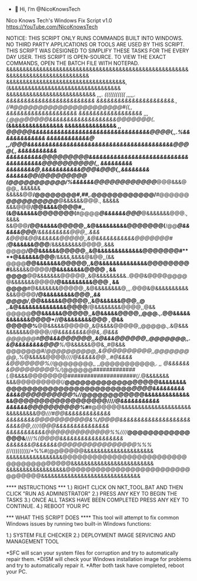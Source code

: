 - 👋 Hi, I’m @NicoKnowsTech

Nico Knows Tech's Windows Fix Script v1.0
https://YouTube.com/NicoKnowsTech

 NOTICE: THIS SCRIPT ONLY RUNS COMMANDS BUILT INTO WINDOWS. NO THIRD PARTY APPLICATIONS OR TOOLS
ARE USED BY THIS SCRIPT. THIS SCRIPT WAS DESIGNED TO SIMPLIFY THESE TASKS FOR THE EVERY DAY USER.
THIS SCRIPT IS OPEN-SOURCE. TO VIEW THE EXACT COMMANDS, OPEN THE BATCH FILE WITH NOTEPAD.
&&&&&&&&&&&&&&&&&&&&&&&&&&&&&&&&&&&&&&&&&&&&&&&&&&&&&&&&&&&&&&&&&&&&&&&&&&&&&&&&
&&&&&&&&&&&&&&&&&&&&&&&&&&&&&&&&&&&&,        (&&&&&&&&&&&&&&&&&&&&&&&&&&&&&&&&&&
&&&&&&&&&&&&&&&&&&&&&&&&&&& **,,,. (((((((((((* ,,,,,. &&&&&&&&&&&&&&&&&&&&&&&&&
&&&&&&&&&&&&&&&&&&&&&&.**, (/#@@@@@@@@@@@@@@@@@@@@@@#((,**, &&&&&&&&&&&&&&&&&&&&
&&&&&&&&&&&&&&&&&& ,,,(,@@@@@@@@&&&&&&&&&&&&&&&&&&&@@@@@@@(***.(&&&&&&&&&&&&&&&&
&&&&&&&&&&&&&&& ,, *@@@@@&&&&&&&&&&&&&&&&&&&&&&&&&&&&&&&&&@@@@(,,.%&&&&&&&&&&&&&
&&&&&&&&&&&&@ ,,/@@@&&&&&&&&&&&&&&&&&&&&&&&&&&&&&&&&&&&&&&&&&@@@@(,, &&&&&&&&&&&
&&&&&&&&&&@@@@@@@@@&&&&&&&&&&&&&&&&&&&&&&&&&&&&&&&&&&&&&&@@@@@@@@@@(,, &&&&&&&&&
&&&&&&&&@,*************************&&&&&&&&&&&****************@@@&@@@(,,&&&&&&&&
&&&&&&@@**(@@@@@@@@@  (@@@@@@@@@@@/**%&&&&&&@@***@@@@@@@@@@***@@@&&&@@@,, &&&&&&
&&&&&@@**/@@@@@@@@#,##,.@@@@@@@@@@@@/**#@@@@@@***@@@@@@@@@@***@&&&&&&@@@., &&&&&
&&&@@@**/@@&&&&@@@@#,,(&@&&&&&&@@@@@@@(**#@@@@***@&&&&&&@@@***@&&&&&&&@@@., &&&&
&&@@@**/@@&&&&&@@@@@,,&@&&&&&&&&&@@@@@@@(**/@@***@&&&&&&@@@**/&&&&&&&&&@@@,,.&&&
&@@@&**@@&&&&&&@@@@@,,&@&&&&&&&&&&&@@@@@@@#**(***@&&&&&&@@@**/&&&&&&&&&@@@@,.&&&
@@@@**/@@&&&&&&@@@@@,,&@&&&&&&&&&&&&&@@@@@@@#****@&&&&&&@@@**/&&&&,&&&&@&@@,,(&&
@@@@**@@&&&&&&&@@@@@,,&@&&&&&&&&&&&&&&@@@@@@@@#**&&&&&&@@@@**/@&&&&&&&&@@@@ , &&
@@@@**@@&&&&&&&@@@@@,,&@&&&&&&&&&..@@@&@@@@@@@@@&&&&&&&@@@@**/@&&&&&&&&&@@@ , &&
@@@@**#@&&&&&&&@@@@@,,&@&&&&&&&&@,,,.@@@&@&&&&&&&&&&&&&@@@@**/@&&&&&&&&&@@@,,*&&
@@@@/*,@@&&&&&&@@@@@,,&@&&&&&&@@@,,@ ,.&@&&&&&&&&&&&&&&@@@@**/@&&&&&&&&@@@@,,@&&
@@@@@**@@&&&&&&@@@@@,,&@&&&&&@@@@,,@@@.,.@@&&&&&&&&&&&&@@@@*//@&&&&&&&&@@@ , @&&
@@@@@%**@@&&&&&@@@@@,,&@&&&&@@@@@,,@@@@@.,.&@&&&&&&&&&&@@@@*//@&&&&&&&&@@&,.@&&&
@@@@@@#**@@&&&@@@@@@,,&@&&&@@@@@@,,@@@@@@@,,.&@&&&&&&&&@@@**%/*@&&&&&&@@&,,#@&&&
@@@@@@@#/*@@@@@@@@@@,,&@@@@@@@@@@,,@@@@@@@@@*,.%@&&&&&@@@@*////@&&&&&@@.,.#@&&&&
&@@@@@@@%//*@@@@@@@@,,           ,,@@@@@@@@@@@*,.                     ,, @&&&&&&
&@@@@@@@@@%/*(@@@@@@#############(.@&&&&@@@@@@@@#####################(/.@&&&&&&&
&&&@@@@@@@@@(/**@@@@@@@@@@@@@@@@@@&&&&&&&&@@@@@@@@@@@@@@@@@@@@@@@@*@@@@&&&&&&&&&
&&&&@@@@@@@@@@%//*@@@@@@@@@@@@&&&&&&&&&&&&&&&@@@@@@@@@@@@@@@@@@///*/@&&&&&&&&&&&
&&&&&&@@@@@@@@@@%#***#@@@@@@&&&&&&&&&&&&&&&&&&&&&&&&&&&&&&@@*///#@@&&&&&&&&&&&&&
&&&&&&&&@@@@@@@@@@@&%**/**@@@@&&&&&&&&&&&&&&&&&&&&&&&&@@,////(@@@&&&&&&&&&&&&&&&
&&&&&&&&&&&@@@@@@@@@@@@@%%////***@@@@@@@@@@@@@@@&**////*%(@@@@&&&&&&&&&&&&&&&&&&
&&&&&&&@&&&&&&@@@@@@@@@@@@@@@@%%%(*//(((((((((/*%%#(@@@@@@@&&&&&&&&&&&&&&&&&&&&&
&&&&&&&&&&&&&&&&&@@@@@@@@@@@@@@@@@@@@@@@@@@@@@@@@@@@@@@&&&&&&&&&&&&&&&&&&&&&&&&&
&&&&&&&&&&&&&&&&&&@@@@@@@@@@@@@@@@@@@@@@@@@@@@@@@@&&&&&&&&&&&&&&&&&&&&&&&&&&&&&&

**** INSTRUCTIONS ***
1.) RIGHT CLICK ON NKT_TOOL.BAT AND THEN CLICK "RUN AS ADMINISTRATOR"
2.) PRESS ANY KEY TO BEGIN THE TASKS
3.) ONCE ALL TASKS HAVE BEEN COMPLETED PRESS ANY KEY TO CONTINUE.
4.) REBOOT YOUR PC

*** WHAT THIS SCRIPT DOES ****
This tool will attempt to fix common Windows issues by running two built-in Windows functions:

1.) SYSTEM FILE CHECKER
2.) DEPLOYMENT IMAGE SERVICING AND MANAGEMENT TOOL

*SFC will scan your system files for corruption and try to automatically repair them.
*DISM will check your Windows installation image for problems and try to automatically repair it.
*After both task have completed, reboot your PC.



